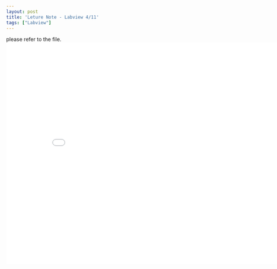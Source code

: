 ```yaml
---
layout: post
title: 'Leture Note - Labview 4/11'
tags: ["Labview"]
---
```


please refer to the file.
<embed src="./_posts/20190411_LV_LetureNotes.pdf" width="850" height="600">


